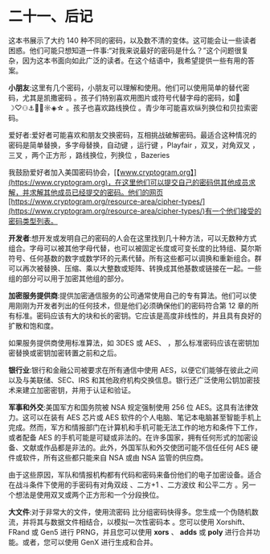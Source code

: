 # 二十一、后记

这本书展示了大约 140 种不同的密码，以及数不清的变体。这可能会让一些读者困惑。他们可能只想知道一件事:“对我来说最好的密码是什么？”这个问题很复杂，因为这本书面向如此广泛的读者。在这个结语中，我希望提供一些有用的答案。

**小朋友**:这里有几个密码，小朋友可以理解和使用。他们可以使用简单的替代密码，尤其是凯撒密码 。孩子们特别喜欢用图片或符号代替字母的密码，如🙂☽♡⚇⚓🎾🧙☼◈☆ 。孩子也喜欢路线换位 。青少年可能喜欢纵列换位和贝拉索密码。

爱好者:爱好者可能喜欢和朋友交换密码，互相挑战破解密码。最适合这种情况的密码是简单替换，多字母替换，自动键 ，运行键 ，Playfair ，双叉，对角双叉 ，三叉 ，两个正方形 ，路线换位，列换位 ，Bazeries

我鼓励爱好者加入美国密码协会，[【www.cryptogram.org】](https://www.cryptogram.org)，在这里他们可以提交自己的密码供其他成员求解，并求解其他成员已经提交的密码。他们的网页[https://www.cryptogram.org/resource-area/cipher-types/](https://www.cryptogram.org/resource-area/cipher-types/)有一个他们接受的密码类型列表。

**开发者**:想开发或发明自己的密码的人会在这里找到几十种方法，可以无数种方式组合。字母可以被其他字母代替，也可以被固定长度或可变长度的比特组、莫尔斯符号、任何基数的数字或数学环的元素代替。所有这些都可以调换和重新组合。群可以再次被替换、压缩、乘以大整数或矩阵、转换成其他基数或链接在一起。一些组的部分可以用于加密其他组的部分。

**加密服务提供商**:提供加密通信服务的公司通常使用自己的专有算法。他们可以使用刚刚为开发者列出的任何技术，但是他们必须确保他们的密码符合第 12 章的所有标准。密码应该有大的块和长的密钥。它应该是高度非线性的，并且具有良好的扩散和饱和度。

如果服务提供商使用标准算法，如 3DES 或 AES、 ，那么标准密码应该在密钥加密替换或密钥加密转置之前和之后。

**银行业**:银行和金融公司被要求在所有通信中使用 AES，以便它们能够在彼此之间以及与美联储、SEC、IRS 和其他政府机构交换信息。银行还广泛使用公钥加密技术来建立加密密钥，并用于认证和验证。

**军事和外交**:美国军方和国务院被 NSA 规定强制使用 256 位 AES。这具有法律效力。这可以在装有 AES 芯片或 AES 软件的个人电脑、笔记本电脑甚至智能手机上完成。然而，军方和情报部门在计算机和手机可能无法工作的地方和条件下工作，或者配备 AES 的手机可能是可疑或非法的。在许多国家，拥有任何形式的加密设备、文献或作品都是非法的。此外，外国军队和外交使团可能不信任任何 AES 硬件或软件，所有这些都只能来自 NSA 或由 NSA 监管的供应商。

由于这些原因，军队和情报机构都有代码和密码来备份他们的电子加密设备。适合在战斗条件下使用的手密码有对角双歧 、二方+1 、二方波纹 和公平二方 。另一个想法是使用双叉或两个正方形和一个分段换位。

**大文件**:对于非常大的文件，使用流密码 比分组密码快得多。您生成一个伪随机数流，并将其与数据文件相结合，以模拟一次性密码本 。您可以使用 Xorshift、FRand 或 Gen5 进行 PRNG，并且您可以使用 **xors** 、 **adds** 或 **poly** 进行合并功能。或者，您可以使用 GenX 进行生成和合并。
